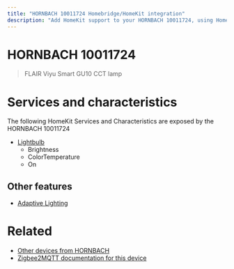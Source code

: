 ```yaml
---
title: "HORNBACH 10011724 Homebridge/HomeKit integration"
description: "Add HomeKit support to your HORNBACH 10011724, using Homebridge, Zigbee2MQTT and homebridge-z2m."
---
```

<!---
This file has been GENERATED using src/docgen/docgen.ts
DO NOT EDIT THIS FILE MANUALLY!
-->
# HORNBACH 10011724
> FLAIR Viyu Smart GU10 CCT lamp


# Services and characteristics
The following HomeKit Services and Characteristics are exposed by
the HORNBACH 10011724

* [Lightbulb](../../light.md)
  * Brightness
  * ColorTemperature
  * On


## Other features
* [Adaptive Lighting](../../light.md)


# Related
* [Other devices from HORNBACH](../index.md#hornbach)
* [Zigbee2MQTT documentation for this device](https://www.zigbee2mqtt.io/devices/10011724.html)